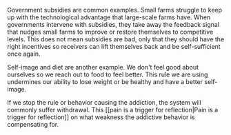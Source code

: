 Government subsidies are common examples. Small farms struggle to keep up with the technological advantage that large-scale farms have. When governments intervene with subsidies, they take away the feedback signal that nudges small farms to improve or restore themselves to competitive levels. This does not mean subsidies are bad, only that they should have the right incentives so receivers can lift themselves back and be self-sufficient once again.

Self-image and diet are another example. We don't feel good about ourselves so we reach out to food to feel better. This rule we are using undermines our ability to lose weight or be healthy and have a better self-image.

If we stop the rule or behavior causing the addiction, the system will commonly suffer withdrawal. This [[pain is a trigger for reflection|Pain is a trigger for reflection]] on what weakness the addictive behavior is compensating for.